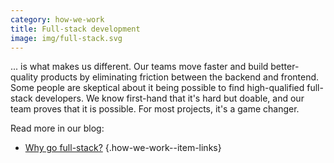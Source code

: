 ```yaml
---
category: how-we-work
title: Full-stack development
image: img/full-stack.svg
---
```


... is what makes us different. Our teams move faster and build better-quality
products by eliminating friction between the backend and frontend. Some people
are skeptical about it being possible to find high-qualified full-stack
developers. We know first-hand that it's hard but doable, and our team proves
that it is possible. For most projects, it's a game changer.

Read more in our blog:
- [Why go full-stack?](/blog/why-go-full-stack/)
{.how-we-work--item-links}
